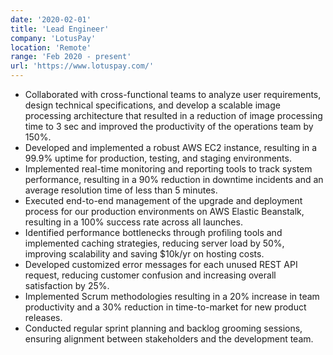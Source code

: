 ```yaml
---
date: '2020-02-01'
title: 'Lead Engineer'
company: 'LotusPay'
location: 'Remote'
range: 'Feb 2020 - present'
url: 'https://www.lotuspay.com/'
---
```


- Collaborated with cross-functional teams to analyze user requirements, design technical specifications, and develop a scalable image processing architecture that resulted in a reduction of image processing time to 3 sec and improved the productivity of the operations team by 150%.
- Developed and implemented a robust AWS EC2 instance, resulting in a 99.9% uptime for production, testing, and staging environments.
- Implemented real-time monitoring and reporting tools to track system performance, resulting in a 90% reduction in downtime incidents and an average resolution time of less than 5 minutes.
- Executed end-to-end management of the upgrade and deployment process for our production environments on AWS Elastic Beanstalk, resulting in a 100% success rate across all launches.
- Identified performance bottlenecks through profiling tools and implemented caching strategies, reducing server load by 50%, improving scalability and saving $10k/yr on hosting costs.
- Developed customized error messages for each unused REST API request, reducing customer confusion and increasing overall satisfaction by 25%.
- Implemented Scrum methodologies resulting in a 20% increase in team productivity and a 30% reduction in time-to-market for new product releases.
- Conducted regular sprint planning and backlog grooming sessions, ensuring alignment between stakeholders and the development team.

